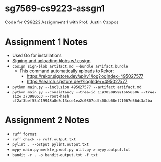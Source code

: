 # sg7569-cs9223-assgn1
Code for CS9223 Assignment 1 with Prof. Justin Cappos

# Assignment 1 Notes
- Used Go for installations
- [Signing and uploading blobs w/ cosign](https://docs.sigstore.dev/cosign/signing/signing_with_blobs/)
- `cosign sign-blob artifact.md --bundle artifact.bundle`
    - This command automatically uploads to Rekor:
        - https://rekor.sigstore.dev/api/v1/log?logIndex=495027577
        - https://search.sigstore.dev/?logIndex=495027577
- `python main.py --inclusion 495027577 --artifact artifact.md`
- `python main.py --consistency --tree-id 1193050959916656506 --tree-size 373980633 --root-hash cf2af3bef55a119948a8e5c13cce1ea2c0807cdf400cb68ef21067e56dc3a2ba`

# Assignment 2 Notes
- `ruff format`
- `ruff check -o ruff.output.txt`
- `pylint . --output pylint.output.txt`
- `mypy main.py merkle_proof.py util.py > mypy.output.txt`
- `bandit -r . -o bandit-output.txt -f txt`
